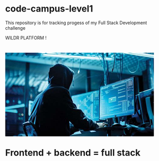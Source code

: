 # code-campus-level1
This repository is for tracking progess of my Full Stack Development challenge
<!DOCTYPE html>
<html lang="en">
<head>
    <meta charset="UTF-8">
  
</head>
<body>
   
<hi> WILDR PLATFORM !<h1>
<img src="./a.jpeg" alt="Image Description">
 <p> Frontend + backend = full stack </p>
</body>
</html>
